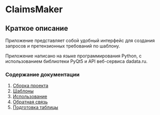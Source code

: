 # ClaimsMaker

## Краткое описание

Приложение представляет собой удобный интерфейс для создания запросов и
претензионных требований по шаблону.

Приложение написано на языке программирования Python, с использованием
библиотеки PyQt5 и API веб-сервиса dadata.ru.


### Содержание документации
1. [Сборка проекта][Building]
2. [Шаблоны][Template]
3. [Использование][Using]
4. [Обратная связь][Credits]
5. [Подготовка таблицы][Table]

[Building]: ./building.md
[Template]: ./template.md
[Using]: ./using.md
[Credits]: ./credits.md
[Table]: ./table.md
